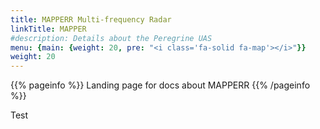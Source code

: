 ```yaml
---
title: MAPPERR Multi-frequency Radar
linkTitle: MAPPER
#description: Details about the Peregrine UAS
menu: {main: {weight: 20, pre: "<i class='fa-solid fa-map'></i>"}}
weight: 20
---
```


{{% pageinfo %}}
Landing page for docs about MAPPERR
{{% /pageinfo %}}

Test